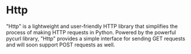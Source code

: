 # Http
"Http" is a lightweight and user-friendly HTTP library that simplifies the process of making HTTP requests in Python. Powered by the powerful pycurl library, "Http" provides a simple interface for sending GET requests and will soon support POST requests as well.
